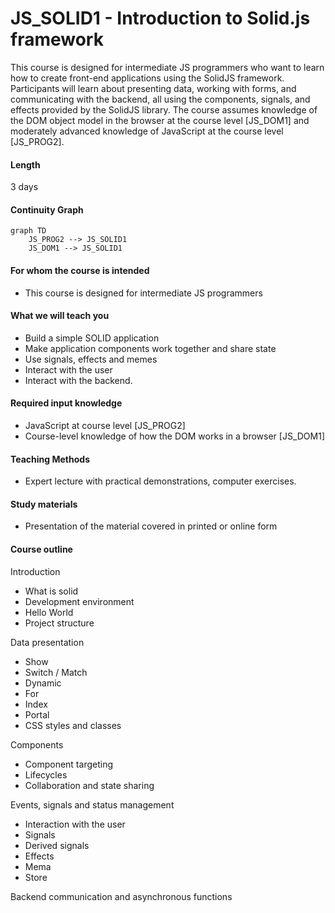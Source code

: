 # JS_SOLID1 - Introduction to Solid.js framework

This course is designed for intermediate JS programmers who want to learn how to create front-end applications using the SolidJS framework. Participants will learn about presenting data, working with forms, and communicating with the backend, all using the components, signals, and effects provided by the SolidJS library. The course assumes knowledge of the DOM object model in the browser at the course level [JS_DOM1] and moderately advanced knowledge of JavaScript at the course level [JS_PROG2].

#### Length

3 days

#### Continuity Graph

```mermaid
graph TD
    JS_PROG2 --> JS_SOLID1
    JS_DOM1 --> JS_SOLID1
```

#### For whom the course is intended

- This course is designed for intermediate JS programmers

#### What we will teach you

- Build a simple SOLID application
- Make application components work together and share state
- Use signals, effects and memes
- Interact with the user
- Interact with the backend.

#### Required input knowledge

- JavaScript at course level [JS_PROG2]
- Course-level knowledge of how the DOM works in a browser [JS_DOM1]

#### Teaching Methods

- Expert lecture with practical demonstrations, computer exercises.

#### Study materials

- Presentation of the material covered in printed or online form

#### Course outline

Introduction

- What is solid
- Development environment
- Hello World
- Project structure

Data presentation

- Show
- Switch / Match
- Dynamic
- For
- Index
- Portal
- CSS styles and classes

Components

- Component targeting
- Lifecycles
- Collaboration and state sharing

Events, signals and status management

- Interaction with the user
- Signals
- Derived signals
- Effects
- Mema
- Store

Backend communication and asynchronous functions